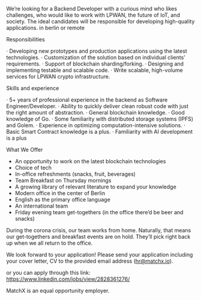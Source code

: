 We’re looking for a Backend Developer with a curious mind who likes challenges, who would like to work with LPWAN, 
the future of IoT, and society. The ideal candidates will be responsible for developing high-quality applications.
in berlin or remote

Responsibilities

· Developing new prototypes and production applications using the latest technologies.
· Customization of the solution based on individual clients' requirements.
· Support of blockchain sharding/forking.
· Designing and implementing testable and scalable code.
· Write scalable, high-volume services for LPWAN crypto infrastructure.

Skills and experience

· 5+ years of professional experience in the backend as Software Engineer/Developer.
· Ability to quickly deliver clean robust code with just the right amount of abstraction.
· General blockchain knowledge.
· Good knowledge of Go.
· Some familiarity with distributed storage systems (IPFS) and Golem.
· Experience in optimizing computation-intensive solutions.
· Basic Smart Contract knowledge is a plus.
· Familiarity with AI development is a plus


What We Offer

- An opportunity to work on the latest blockchain technologies
- Choice of tech
- In-office refreshments (snacks, fruit, beverages)
- Team Breakfast on Thursday mornings
- A growing library of relevant literature to expand your knowledge
- Modern office in the center of Berlin
- English as the primary office language
- An international team
- Friday evening team get-togethers (in the office there’d be beer and snacks)

During the corona crisis, our team works from home.
Naturally, that means our get-togethers and breakfast events are on hold.
They’ll pick right back up when we all return to the office.

We look forward to your application! Please send your application including your cover letter, 
CV to the provided email address (hr@matchx.io).

or you can apply through this link:
https://www.linkedin.com/jobs/view/2828361276/

MatchX is an equal opportunity employer.